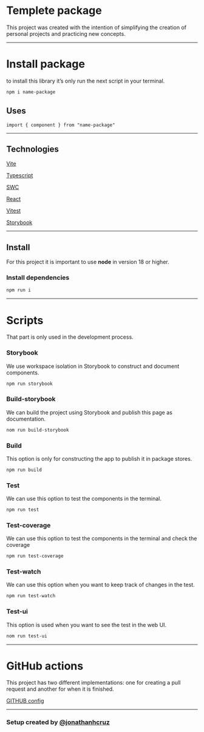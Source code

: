 # Templete package

This project was created with the intention of simplifying the creation of personal projects and practicing new concepts.

---

# Install package

to install this library it’s only run the next script in your terminal.

```bash
npm i name-package
```

## Uses

```tsx
import { component } from "name-package"
```

---

## Technologies

[Vite](https://github.com/vitejs/vite)

[Typescript](https://www.typescriptlang.org/) 

[SWC](https://swc.rs/) 

[React](https://react.dev/) 

[Vitest](https://vitest.dev/)

[Storybook](https://storybook.js.org/) 

---

## Install

For this project it is important to use **node** in version 18 or higher.

### Install dependencies

```bash
npm run i 
```

---

# Scripts

That part is only used in the development process.

### Storybook

We use workspace isolation in Storybook to construct and document components.

```bash
npm run storybook
```

### Build-storybook

We can build the project using Storybook and publish this page as documentation.

```bash
nom run build-storybook
```

### Build

This option is only for constructing the app to publish it in package stores.

```bash
npm run build 
```

### Test

We can use this option to test the components in the terminal.

```bash
npm run test
```

### Test-coverage

We can use this option to test the components in the terminal and check the coverage 

```bash
npm run test-coverage
```


### Test-watch

We can use this option when you want to keep track of changes in the test.

```bash
npm run test-watch
```

### Test-ui

This option is used when you want to see the test in the web UI.

```bash
nom run test-ui
```

 

---

# GitHub actions

This project has two different implementations: one for creating a pull request and another for when it is finished.

[GITHUB config](./.github/workflows/README.md)




---

### Setup created by [@jonathanhcruz](https://github.com/jonathanhcruz)
 